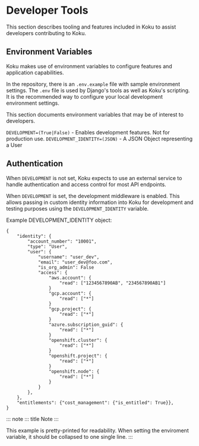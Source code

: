 # Developer Tools

This section describes tooling and features included in Koku to assist
developers contributing to Koku.

## Environment Variables

Koku makes use of environment variables to configure features and
application capabilities.

In the repository, there is an `.env.example` file with sample
environment settings. The `.env` file is used by Django\'s tools as well
as Koku\'s scripting. It is the recommended way to configure your local
development environment settings.

This section documents environment variables that may be of interest to
developers.

`DEVELOPMENT=(True|False)` - Enables development features. Not for
production use. `DEVELOPMENT_IDENTITY=(JSON)` - A JSON Object
representing a User

## Authentication

When `DEVELOPMENT` is not set, Koku expects to use an external service
to handle authentication and access control for most API endpoints.

When `DEVELOPMENT` is set, the development middleware is enabled. This
allows passing in custom identity information into Koku for development
and testing purposes using the `DEVELOPMENT_IDENTITY` variable.

Example DEVELOPMENT_IDENTITY object:

    {
        "identity": {
            "account_number": "10001",
            "type": "User",
            "user": {
                "username": "user_dev",
                "email": "user_dev@foo.com",
                "is_org_admin": False
                "access": {
                    "aws.account": {
                        "read": ["1234567890AB", "234567890AB1"]
                    }
                    "gcp.account": {
                        "read": ["*"]
                    }
                    "gcp.project": {
                        "read": ["*"]
                    }
                    "azure.subscription_guid": {
                        "read": ["*"]
                    }
                    "openshift.cluster": {
                        "read": ["*"]
                    }
                    "openshift.project": {
                        "read": ["*"]
                    }
                    "openshift.node": {
                        "read": ["*"]
                    }
                }
            },
        },
        "entitlements": {"cost_management": {"is_entitled": True}},
    }

::: note
::: title
Note
:::

This example is pretty-printed for readability. When setting the
enviroment variable, it should be collapsed to one single line.
:::
